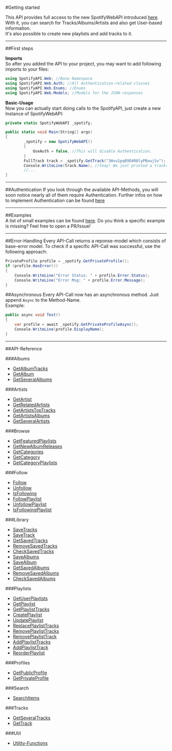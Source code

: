 #Getting started

This API provides full access to the new SpotifyWebAPI introduced [here](https://developer.spotify.com/web-api/).  
With it, you can search for Tracks/Albums/Artists and also get User-based information.  
It's also possible to create new playlists and add tracks to it.

---

##First steps

**Imports**  
So after you added the API to your project, you may want to add following imports to your files:

```cs
using SpotifyAPI.Web; //Base Namespace
using SpotifyAPI.Web.Auth; //All Authentication-related classes
using SpotifyAPI.Web.Enums; //Enums
using SpotifyAPI.Web.Models; //Models for the JSON-responses
```

**Basic-Usage**  
Now you can actually start doing calls to the SpotifyAPI, just create a new Instance of SpotifyWebAPI:
```cs
private static SpotifyWebAPI _spotify;

public static void Main(String[] args)
{
        _spotify = new SpotifyWebAPI()
        {
            UseAuth = false, //This will disable Authentication.
        }
        FullTrack track = _spotify.GetTrack("3Hvu1pq89D4R0lyPBoujSv");
        Console.WriteLine(track.Name); //Yeay! We just printed a tracks name.
        //...
}
```

---

##Authentication
If you look through the available API-Methods, you will soon notice nearly all of them require Authentication.
Further infos on how to implement Authentication can be found [here](/SpotifyWebAPI/auth)

---

##Examples  
A list of small examples can be found [here](/SpotifyWebAPI/examples). Do you think a specific example is missing? Feel free to open a PR/Issue!

---

##Error-Handling
Every API-Call returns a reponse-model which consists of base-error model. To check if a specific API-Call was successful, use the following approach:
```cs
PrivateProfile profile = _spotify.GetPrivateProfile();
if (profile.HasError())
{
    Console.WriteLine("Error Status: " + profile.Error.Status);
    Console.WriteLine("Error Msg: " + profile.Error.Message);
}
```

##Asynchronous
Every API-Call now has an asynchronous method. Just append `Async` to the Method-Name.  
Example:
```cs
public async void Test()
{
    var profile = await _spotify.GetPrivateProfileAsync();
    Console.WriteLine(profile.DisplayName);
}
```

---

##API-Reference

###Albums
* [GetAlbumTracks](/SpotifyWebAPI/albums#getalbumtracks)
* [GetAlbum](/SpotifyWebAPI/albums#getalbum)
* [GetSeveralAlbums](/SpotifyWebAPI/albums#getseveralalbums)

###Artists
* [GetArtist](/SpotifyWebAPI/artists#getartist)
* [GetRelatedArtists](/SpotifyWebAPI/artists#getrelatedartists)
* [GetArtistsTopTracks](/SpotifyWebAPI/artists#getartiststoptracks)
* [GetArtistsAlbums](/SpotifyWebAPI/artists#getartistsalbums)
* [GetSeveralArtists](/SpotifyWebAPI/artists#getseveralartists)

###Browse
* [GetFeaturedPlaylists](/SpotifyWebAPI/browse#getfeaturedplaylists)
* [GetNewAlbumReleases](/SpotifyWebAPI/browse#getnewalbumreleases)
* [GetCategories](/SpotifyWebAPI/browse#getcategories)
* [GetCategory](/SpotifyWebAPI/browse#getcategory)
* [GetCategoryPlaylists](/SpotifyWebAPI/browse#getcategoryplaylists)

###Follow
* [Follow](/SpotifyWebAPI/follow#follow)
* [Unfollow](/SpotifyWebAPI/follow#unfollow)
* [IsFollowing](/SpotifyWebAPI/follow#isfollowing)
* [FollowPlaylist](/SpotifyWebAPI/follow#followplaylist)
* [UnfollowPlaylist](/SpotifyWebAPI/follow#unfollowplaylist)
* [IsFollowingPlaylist](/SpotifyWebAPI/follow#isfollowingplaylist)

###Library
* [SaveTracks](/SpotifyWebAPI/library#savetracks)
* [SaveTrack](/SpotifyWebAPI/library#savetrack)
* [GetSavedTracks](/SpotifyWebAPI/library#getsavedtracks)
* [RemoveSavedTracks](/SpotifyWebAPI/library#removesavedtracks)
* [CheckSavedTracks](/SpotifyWebAPI/library#checksavedtracks)
* [SaveAlbums](/SpotifyWebAPI/library#savealbums)
* [SaveAlbum](/SpotifyWebAPI/library#savealbum)
* [GetSavedAlbums](/SpotifyWebAPI/library#getsavedalbums)
* [RemoveSavedAlbums](/SpotifyWebAPI/library#removesavedalbums)
* [CheckSavedAlbums](/SpotifyWebAPI/library#checksavedalbums)

###Playlists
* [GetUserPlaylists](/SpotifyWebAPI/playlists#getuserplaylists)
* [GetPlaylist](/SpotifyWebAPI/playlists#getplaylist)
* [GetPlaylistTracks](/SpotifyWebAPI/playlists#getplaylisttracks)
* [CreatePlaylist](/SpotifyWebAPI/playlists#createplaylist)
* [UpdatePlaylist](/SpotifyWebAPI/playlists#updateplaylist)
* [ReplacePlaylistTracks](/SpotifyWebAPI/playlists#replaceplaylisttracks)
* [RemovePlaylistTracks](/SpotifyWebAPI/playlists#removeplaylisttracks)
* [RemovePlaylistTrack](/SpotifyWebAPI/playlists#removeplaylisttrack)
* [AddPlaylistTracks](/SpotifyWebAPI/playlists#addplaylisttracks)
* [AddPlaylistTrack](/SpotifyWebAPI/playlists#addplaylisttrack)
* [ReorderPlaylist](/SpotifyWebAPI/playlists#reorderplaylist)

###Profiles
* [GetPublicProfile](/SpotifyWebAPI/profiles#getpublicprofile)
* [GetPrivateProfile](/SpotifyWebAPI/profiles#getprivateprofile)

###Search
* [SearchItems](/SpotifyWebAPI/search#searchitems)

###Tracks
* [GetSeveralTracks](/SpotifyWebAPI/tracks#getseveraltracks)
* [GetTrack](/SpotifyWebAPI/tracks#gettrack)

###Util
* [Utility-Functions](/SpotifyWebAPI/util)
